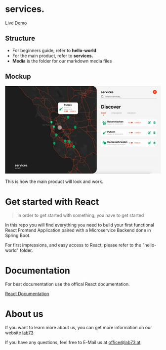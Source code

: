 # services. 

Live [Demo](https://services-a5iuuzgvj.now.sh/)

## Structure 

* For beginners guide, refer to **hello-world** 
* For the main product, refer to **services.**
* **Media** is the folder for our markdown media files

## Mockup

![Mockup](/media/mockup.gif)

This is how the main product will look and work. 


# Get started with React

>In order to get started with something, you have to get started

In this repo you will find everything you need to build your first functional React Frontend Application paired with a Microservice Backend done in Spring Boot. 

For first impressions, and easy access to React, please refer to the "hello-world" folder. 

# Documentation

For best documentation use the offical React documentation.

[React Documentation](https://reactjs.org/docs/getting-started.html)

# About us

If you want to learn more about us, you can get more information on our website
[lab73](https://lab73.at)

If you have any questions, feel free to E-Mail us at
[office@lab73.at](office@lab73.at)
